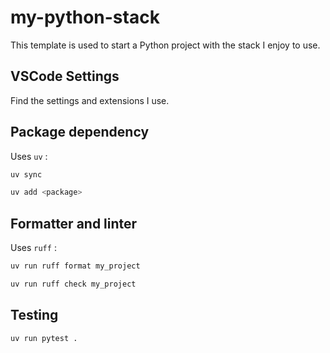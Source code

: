 # my-python-stack

This template is used to start a Python project with the stack I enjoy to use.

## VSCode Settings

Find the settings and extensions I use.

## Package dependency

Uses `uv` :

```bash
uv sync
```

```bash
uv add <package>
```

## Formatter and linter

Uses `ruff` :

```bash
uv run ruff format my_project
```

```bash
uv run ruff check my_project 
```

## Testing 

```bash
uv run pytest .
```






